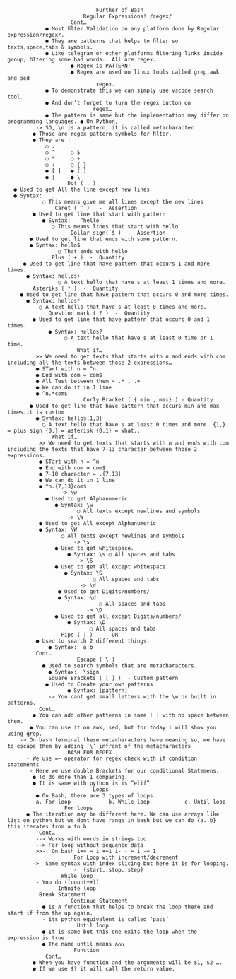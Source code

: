                                 Further of Bash
                            Regular Expressions! /regex/
                        Cont…
                ● Most ﬁlter Validation on any platform done by Regular expression/regex/.
                ● They are patterns that helps to ﬁlter so texts,space,tabs & symbols. 
                ● Like telegram or other platforms ﬁltering links inside group, ﬁltering some bad words.. All are regex. 
                        ● Regex is PATTERN! 
                        ● Regex are used on linux tools called grep,awk and sed
                                regex…
                ● To demonstrate this we can simply use vscode search tool. 
                ● And don’t forget to turn the regex button on
                               regex…
                ● The pattern is same but the implementation may differ on programming languages. ● On Python,
             -> SO, \n is a pattern, it is called metacharacter
            ● Those are regex pattern symbols for ﬁlter. 
            ● They are : 
                ○ . 
                ○ ^     ○ $ 
                ○ *     ○ + 
                ○ ?     ○ { } 
                ● [ ]   ● ( ) 
                ● |     ● \
                       Dot ( . )
      ● Used to get All the line except new lines 
      ● Syntax:   . 
               ○ This means give me all lines except the new lines
                   Caret ( ^ )   -  Assertion 
            ● Used to get line that start with pattern 
               ● Syntax:   ^hello 
                  ○ This means lines that start with hello
                        Dollar sign( $ )  -  Assertion  
           ● Used to get line that ends with some pattern. 
           ● Syntax: hello$ 
                    ○ That ends with hello
                  Plus ( + )  -  Quantity  
         ● Used to get line that have pattern that occurs 1 and more times. 
          ● Syntax: hellos+ 
                    ○ A text hello that have s at least 1 times and more.
            Asteriks ( * )  -  Quantity  
        ● Used to get line that have pattern that occurs 0 and more times. 
          ● Syntax: hellos* 
              ○ A text hello that have s at least 0 times and more.
                 Question mark ( ? )  -  Quantity  
            ● Used to get line that have pattern that occurs 0 and 1 times. 
                 ● Syntax: hellos? 
                      ○ A text hello that have s at least 0 time or 1 time.
                          What if…
             >> We need to get texts that starts with n and ends with com including all the texts between those 2 expressions…  
             ● STart with n = ^n 
             ● End with com = com$ 
             ● All Test between them = .* , .+  
             ● We can do it in 1 line 
             ● ^n.*com$ 
                            Curly Bracket ( { min , max} ) - Quantity
           ● Used to get line that have pattern that occurs min and max times.it is custom 
             ● Syntax: hellos{1,3} 
               ○ A text hello that have s at least 0 times and more. {1,} = plus sign {0,} = asterisk {0,1} = what..
                  What if…
              >> We need to get texts that starts with n and ends with com including the texts that have 7-13 character between those 2 expressions…  
              ● STart with n = ^n 
              ● End with com = com$ 
              ● 7-10 character = .{7,13}  
              ● We can do it in 1 line 
              ● ^n.{7,13}com$ 
                     -> \w   
                ● Used to get Alphanumeric 
                   ● Syntax: \w 
                          ○ All texts except newlines and symbols
                       -> \W   
              ● Used to get All except Alphanumeric 
              ● Syntax: \W 
                     ○ All texts except newlines and symbols
                         -> \s   
                   ● Used to get whitespace. 
                       ● Syntax: \s ○ All spaces and tabs
                          -> \S   
                   ● Used to get all except whitespace. 
                      ● Syntax: \S 
                               ○ All spaces and tabs
                           -> \d   
                    ● Used to get Digits/numbers/ 
                    ● Syntax: \d 
                                 ○ All spaces and tabs
                             -> \D   
                   ● Used to get all except Digits/numbers/ 
                       ● Syntax: \D 
                              ○ All spaces and tabs
                     Pipe ( | )  -   OR
             ● Used to search 2 different things. 
                 ● Syntax:  a|b
             Cont…
                          Escape ( \ ) 
               ● Used to search symbols that are metacharacters. 
                 ● Syntax:  \sign
                 Square Brackets ( [ ] )  - Custom pattern
                ● Used to Create your own patterns 
                       ● Syntax: [pattern]
                 -> You cant get small letters with the \w or built in patterns.
              Cont…
            ● You can add other patterns in same [ ] with no space between them. 
           ● You can use it on awk, sed, but for today i will show you using grep.
        -> On bash terminal these metacharacters have meaning so, we have to escape them by adding ‘\’ infront of the metacharacters
                       BASH FOR REGEX
          - We use =~ operator for regex check with if condition statements 
           - Here we use double Brackets for our conditional Statemens.  
            ● To do more than 1 comparing. 
            ● It is same with python is is “elif” 
                               Loops
             ● On Bash, there are 3 types of loops 
             a. For loop            b. While loop           c. Until loop
                      For loops
          ● The iteration may be different here. We can use arrays like list on python but we dont have range in bash but we can do {a..b}  this iterates from a to b
              Cont…
             --> Works with words in strings too.
             --> For loop without sequence data
             >>-  On bash i++ = i +=1 i- - = i -= 1           
                         For Loop with increment/decrement
            ->  Same syntax with index slicing but here it is for looping.  
                         -  {start..stop..step}
                     While loop
             - You do ((count++))
                    Inﬁnite loop
              Break Statement 
                        Continue Statement 
               ● Is A function that helps to break the loop there and start if from the up again. 
               - its python equivalent is called ‘pass’
                          Until loop 
               ● It is same but this one exits the loop when the expression is true. 
               ● The name until means እስከ
                         Function
                Cont…
            ● When you have function and the arguments will be $1, $2 …. 
            ● If we use $? it will call the return value.
